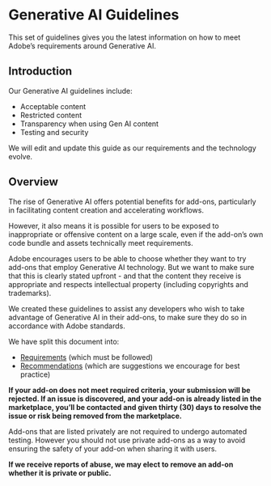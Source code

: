 # Generative AI Guidelines
This set of guidelines gives you the latest information on how to meet Adobe’s requirements around Generative AI.

## Introduction
Our Generative AI guidelines include:

- Acceptable content
- Restricted content
- Transparency when using Gen AI content
- Testing and security

We will edit and update this guide as our requirements and the technology evolve.

## Overview
The rise of Generative AI offers potential benefits for add-ons, particularly in facilitating content creation and accelerating workflows. 

However, it also means it is possible for users to be exposed to inappropriate or offensive content on a large scale, even if the add-on’s own code bundle and assets technically meet requirements.

Adobe encourages users to be able to choose whether they want to try add-ons that employ Generative AI technology. But we want to make sure that this is clearly stated upfront - and that the content they receive is appropriate and respects intellectual property (including copyrights and trademarks).

We created these guidelines to assist any developers who wish to take advantage of Generative AI in their add-ons, to make sure they do so in accordance with Adobe standards. 

We have split this document into:
- [Requirements](./requirements.md) (which must be followed)
- [Recommendations](./recommendations.md) (which are suggestions we encourage for best practice)

**If your add-on does not meet required criteria, your submission will be rejected. If an issue is discovered, and your add-on is already listed in the marketplace, you’ll be contacted and given thirty (30) days to resolve the issue or risk being removed from the marketplace.**

Add-ons that are listed privately are not required to undergo automated testing. However you should not use private add-ons as a way to avoid ensuring the safety of your add-on when sharing it with users. 

<InlineAlert slots="text" variant="warning"/>

**If we receive reports of abuse, we may elect to remove an add-on whether it is private or public.**
